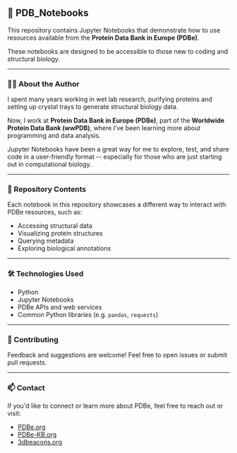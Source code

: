 ## 📘 PDB_Notebooks

This repository contains Jupyter Notebooks that demonstrate how to use resources available from the **Protein Data Bank in Europe (PDBe)**. 

These notebooks are designed to be accessible to those new to coding and structural biology.

---

### 👩‍🔬 About the Author

I spent many years working in wet lab research, purifying proteins and setting up crystal trays to generate structural biology data. 

Now, I work at **Protein Data Bank in Europe (PDBe)**, part of the **Worldwide Protein Data Bank (wwPDB)**, where I’ve been learning more about programming and data analysis.

Jupyter Notebooks have been a great way for me to explore, test, and share code in a user-friendly format -- especially for those who are just starting out in computational biology.

---

### 📂 Repository Contents

Each notebook in this repository showcases a different way to interact with PDBe resources, such as:

- Accessing structural data
- Visualizing protein structures
- Querying metadata
- Exploring biological annotations

---

### 🛠️ Technologies Used

- Python
- Jupyter Notebooks
- PDBe APIs and web services
- Common Python libraries (e.g. `pandas`, `requests`)

---


### 🤝 Contributing

Feedback and suggestions are welcome! Feel free to open issues or submit pull requests.

---

### 📫 Contact

If you'd like to connect or learn more about PDBe, feel free to reach out or visit:

- [PDBe.org](https://www.ebi.ac.uk/pdbe/)
- [PDBe-KB.org](https://www.ebi.ac.uk/pdbe/pdbe-kb/)
- [3dbeacons.org](https://www.ebi.ac.uk/pdbe/pdbe-kb/3dbeacons/)

